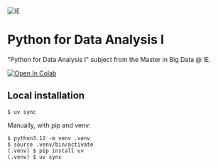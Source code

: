 ![IE](img/ie.png)

# Python for Data Analysis I

"Python for Data Analysis I" subject from the Master in Big Data @ IE.

[![Open In Colab](https://colab.research.google.com/assets/colab-badge.svg)](https://colab.research.google.com/github/astrojuanlu/ie-mbd-python-data-analysis-i/)

## Local installation

```
$ uv sync
```

Manually, with pip and venv:

```
$ python3.12 -m venv .venv
$ source .venv/bin/activate
(.venv) $ pip install uv
(.venv) $ uv sync
```
